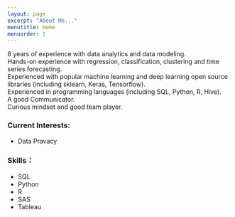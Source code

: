 ```yaml
---
layout: page
excerpt: "About Me..."
menutitle: Home
menuorder: 1
---
```


8 years of experience with data analytics and data modeling.   
Hands-on experience with regression, classification, clustering and time series forecasting.   
Experienced with popular machine learning and deep learning open source libraries (including sklearn, Keras, Tensorflow).  
Experienced in programming languages (including SQL, Python, R, Hive).  
A good Communicator.    
Curious mindset and good team player.  

### Current Interests: <br>
- Data Pravacy

### Skills：  <br>
- SQL
- Python
- R
- SAS
- Tableau

